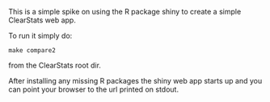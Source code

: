This is a simple spike on using the R package shiny to create a simple ClearStats
web app.

To run it simply do:

	make compare2

from the ClearStats root dir.

After installing any missing R packages the shiny web app starts up
and you can point your browser to the url printed on stdout.